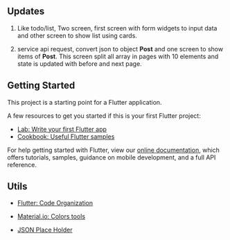
## Updates

1) Like todo/list, Two screen, first screen with form widgets to input data and other screen to show list using cards. 

2) service api request, convert json to object **Post** and one screen to show items of **Post**. This screen split all array in pages with 10 elements and state is updated with before and next page.

## Getting Started

This project is a starting point for a Flutter application.

A few resources to get you started if this is your first Flutter project:

- [Lab: Write your first Flutter app](https://flutter.dev/docs/get-started/codelab)
- [Cookbook: Useful Flutter samples](https://flutter.dev/docs/cookbook)

For help getting started with Flutter, view our
[online documentation](https://flutter.dev/docs), which offers tutorials,
samples, guidance on mobile development, and a full API reference.


## Utils

- [Flutter: Code Organization](https://medium.com/flutter-community/flutter-code-organization-de3a4c219149) 

- [Material.io: Colors tools](https://material.io/resources/color/#!/?view.left=0&view.right=0)

- [JSON Place Holder](https://jsonplaceholder.typicode.com)
